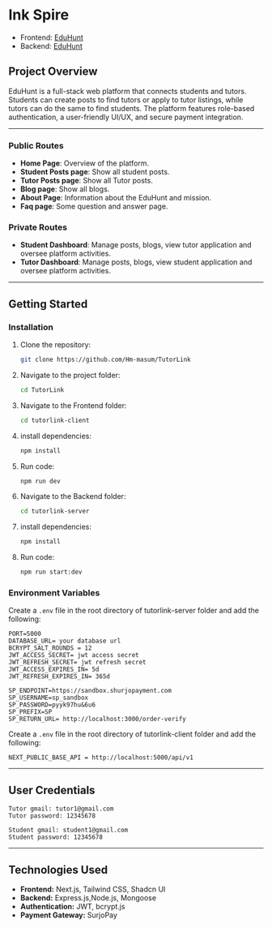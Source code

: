 # Ink Spire

- Frontend: [EduHunt](https://tutorlink-client.vercel.app/)
- Backend: [EduHunt](https://tutorlink-server-pi.vercel.app/api/v1)

## Project Overview
EduHunt is a full-stack web platform that connects students and tutors. Students can create posts to find tutors or apply to tutor listings, while tutors can do the same to find students. The platform features role-based authentication, a user-friendly UI/UX, and secure payment integration.

---
### Public Routes

- **Home Page**: Overview of the platform.
- **Student Posts page**: Show all student posts. 
- **Tutor Posts page**: Show all Tutor posts. 
- **Blog page**:  Show all blogs.
- **About Page**: Information about the EduHunt and mission.
- **Faq page**: Some question and answer page.

### Private Routes
- **Student Dashboard**: Manage posts, blogs, view tutor application and oversee platform activities.
- **Tutor Dashboard**: Manage posts, blogs, view student application and oversee platform activities.
---

## Getting Started
### Installation

1. Clone the repository:
   ```sh
   git clone https://github.com/Hm-masum/TutorLink
   ```
2. Navigate to the project folder:
   ```sh
   cd TutorLink
   ```
3. Navigate to the Frontend folder:
   ```sh
   cd tutorlink-client
   ```
4. install dependencies:
   ```sh
   npm install 
   ```
5. Run code:
   ```sh
   npm run dev 
   ```
6. Navigate to the Backend folder:
   ```sh
   cd tutorlink-server
   ```
7. install dependencies:
   ```sh
   npm install 
   ```
8. Run code:
   ```sh
   npm run start:dev 
   ```

### Environment Variables
Create a  `.env` file in the root directory of tutorlink-server folder and add the following:
```
PORT=5000
DATABASE_URL= your database url
BCRYPT_SALT_ROUNDS = 12
JWT_ACCESS_SECRET= jwt access secret
JWT_REFRESH_SECRET= jwt refresh secret
JWT_ACCESS_EXPIRES_IN= 5d
JWT_REFRESH_EXPIRES_IN= 365d

SP_ENDPOINT=https://sandbox.shurjopayment.com
SP_USERNAME=sp_sandbox
SP_PASSWORD=pyyk97hu&6u6
SP_PREFIX=SP
SP_RETURN_URL= http://localhost:3000/order-verify
```
Create a  `.env` file in the root directory of tutorlink-client folder and add the following:
```
NEXT_PUBLIC_BASE_API = http://localhost:5000/api/v1
```
---
## User Credentials
```
Tutor gmail: tutor1@gmail.com
Tutor password: 12345678

Student gmail: student1@gmail.com
Student password: 12345678
```
---

## Technologies Used

- **Frontend:** Next.js, Tailwind CSS, Shadcn UI
- **Backend:** Express.js,Node.js, Mongoose
- **Authentication:** JWT, bcrypt.js
- **Payment Gateway:** SurjoPay
